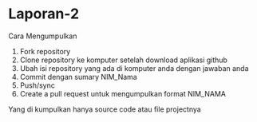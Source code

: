 # Laporan-2

Cara Mengumpulkan <br />
1. Fork repository <br />
2. Clone repository ke komputer setelah download aplikasi github <br />
3. Ubah isi repository yang ada di komputer anda dengan jawaban anda <br />
4. Commit dengan sumary NIM_Nama <br />
5. Push/sync <br />
6. Create a pull request untuk mengumpulkan format NIM_NAMA  <br />

Yang di kumpulkan hanya source code atau file projectnya <br />

